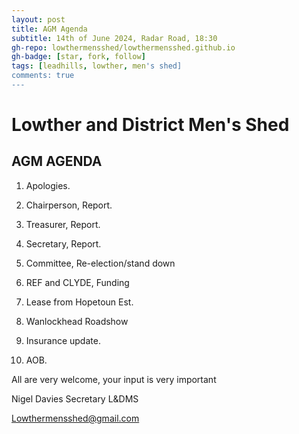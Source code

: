 ```yaml
---
layout: post
title: AGM Agenda
subtitle: 14th of June 2024, Radar Road, 18:30
gh-repo: lowthermensshed/lowthermensshed.github.io
gh-badge: [star, fork, follow]
tags: [leadhills, lowther, men's shed]
comments: true
---
```

# Lowther and District Men's Shed
## AGM AGENDA

1. Apologies. 

2. Chairperson, Report. 

3. Treasurer, Report. 

4. Secretary, Report. 

5. Committee, Re-election/stand down 

6. REF and CLYDE, Funding 

7. Lease from Hopetoun Est. 

8. Wanlockhead Roadshow 

9. Insurance update. 

10. AOB. 

All are very welcome, your input is very important 

Nigel Davies Secretary L&DMS 

Lowthermensshed@gmail.com